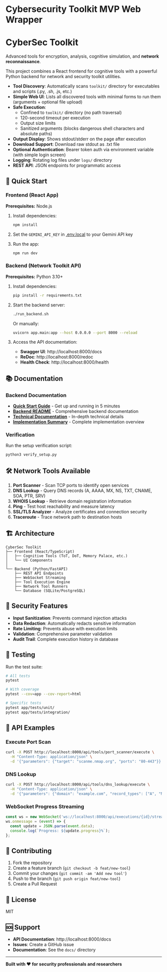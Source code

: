 # Cybersecurity Toolkit MVP Web Wrapper

# CyberSec Toolkit

Advanced tools for encryption, analysis, cognitive simulation, and **network reconnaissance**.

This project combines a React frontend for cognitive tools with a powerful Python backend for network and security toolkit utilities.

- **Tool Discovery**: Automatically scans `toolkit/` directory for executables and scripts (.py, .sh, .js, etc.)
- **Simple Web UI**: Lists all discovered tools with minimal forms to run them (arguments + optional file upload)
- **Safe Execution**: 
  - Confined to `toolkit/` directory (no path traversal)
  - 120-second timeout per execution
  - Output size limits
  - Sanitized arguments (blocks dangerous shell characters and absolute paths)
- **Output Display**: Shows stdout/stderr on the page after execution
- **Download Support**: Download raw stdout as .txt file
- **Optional Authentication**: Bearer token auth via environment variable (with simple login screen)
- **Logging**: Rotating log files under `logs/` directory
- **REST API**: JSON endpoints for programmatic access

## 🚀 Quick Start

### Frontend (React App)

**Prerequisites:** Node.js

1. Install dependencies:
   ```bash
   npm install
   ```

2. Set the `GEMINI_API_KEY` in [.env.local](.env.local) to your Gemini API key

3. Run the app:
   ```bash
   npm run dev
   ```

### Backend (Network Toolkit API)

**Prerequisites:** Python 3.10+

1. Install dependencies:
   ```bash
   pip install -r requirements.txt
   ```

2. Start the backend server:
   ```bash
   ./run_backend.sh
   ```
   
   Or manually:
   ```bash
   uvicorn app.main:app --host 0.0.0.0 --port 8000 --reload
   ```

3. Access the API documentation:
   - **Swagger UI**: http://localhost:8000/docs
   - **ReDoc**: http://localhost:8000/redoc
   - **Health Check**: http://localhost:8000/health

## 📚 Documentation

### Backend Documentation
- **[Quick Start Guide](QUICKSTART.md)** - Get up and running in 5 minutes
- **[Backend README](BACKEND_README.md)** - Comprehensive backend documentation
- **[Technical Documentation](NETWORK_TOOLS_DOCUMENTATION.md)** - In-depth technical details
- **[Implementation Summary](IMPLEMENTATION_SUMMARY.md)** - Complete implementation overview

### Verification
Run the setup verification script:
```bash
python3 verify_setup.py
```

## 🛠️ Network Tools Available

1. **Port Scanner** - Scan TCP ports to identify open services
2. **DNS Lookup** - Query DNS records (A, AAAA, MX, NS, TXT, CNAME, SOA, PTR, SRV)
3. **WHOIS Lookup** - Retrieve domain registration information
4. **Ping** - Test host reachability and measure latency
5. **SSL/TLS Analyzer** - Analyze certificates and connection security
6. **Traceroute** - Trace network path to destination hosts

## 🏗️ Architecture

```
CyberSec Toolkit
├── Frontend (React/TypeScript)
│   ├── Cognitive Tools (ToT, DoT, Memory Palace, etc.)
│   └── UI Components
│
└── Backend (Python/FastAPI)
    ├── REST API Endpoints
    ├── WebSocket Streaming
    ├── Tool Execution Engine
    ├── Network Tool Runners
    └── Database (SQLite/PostgreSQL)
```

## 🔐 Security Features

- **Input Sanitization**: Prevents command injection attacks
- **Data Redaction**: Automatically redacts sensitive information
- **Rate Limiting**: Prevents abuse with execution limits
- **Validation**: Comprehensive parameter validation
- **Audit Trail**: Complete execution history in database

## 🧪 Testing

Run the test suite:
```bash
# All tests
pytest

# With coverage
pytest --cov=app --cov-report=html

# Specific tests
pytest app/tests/unit/
pytest app/tests/integration/
```

## 📡 API Examples

### Execute Port Scan
```bash
curl -X POST http://localhost:8000/api/tools/port_scanner/execute \
  -H "Content-Type: application/json" \
  -d '{"parameters": {"target": "scanme.nmap.org", "ports": "80-443"}}'
```

### DNS Lookup
```bash
curl -X POST http://localhost:8000/api/tools/dns_lookup/execute \
  -H "Content-Type: application/json" \
  -d '{"parameters": {"domain": "example.com", "record_types": ["A", "MX"]}}'
```

### WebSocket Progress Streaming
```javascript
const ws = new WebSocket('ws://localhost:8000/api/executions/{id}/stream');
ws.onmessage = (event) => {
  const update = JSON.parse(event.data);
  console.log(`Progress: ${update.progress}%`);
};
```

## 🤝 Contributing

1. Fork the repository
2. Create a feature branch (`git checkout -b feat/new-tool`)
3. Commit your changes (`git commit -am 'Add new tool'`)
4. Push to the branch (`git push origin feat/new-tool`)
5. Create a Pull Request

## 📄 License

MIT

## 🆘 Support

- **API Documentation**: http://localhost:8000/docs
- **Issues**: Create a GitHub issue
- **Documentation**: See the `docs/` directory

---

**Built with ❤️ for security professionals and researchers**
